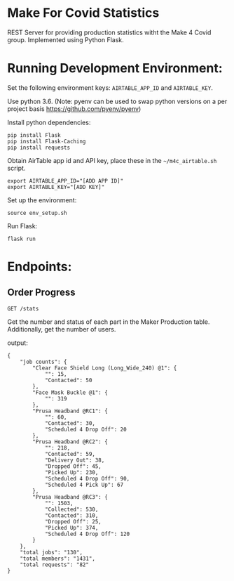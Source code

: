 Make For Covid Statistics
=========================

REST Server for providing production statistics witht the Make 4 Covid group. Implemented using Python Flask.

Running Development Environment:
========
Set the following environment keys: `AIRTABLE_APP_ID` and `AIRTABLE_KEY`.

Use python 3.6. (Note: pyenv can be used to swap python versions on a per project basis https://github.com/pyenv/pyenv)


Install python dependencies: 
```
pip install Flask
pip install Flask-Caching
pip install requests
```

Obtain AirTable app id and API key, place these in the `~/m4c_airtable.sh` script.
```
export AIRTABLE_APP_ID="[ADD APP ID]"
export AIRTABLE_KEY="[ADD KEY]"
```

Set up the environment:
```
source env_setup.sh
```

Run Flask:
```
flask run
```



Endpoints:
==========

Order Progress
--------------

```
GET /stats
```

Get the number and status of each part in the Maker Production table.
Additionally, get the number of users.

output:

```
{
    "job counts": {
        "Clear Face Shield Long (Long_Wide_240) @1": {
            "": 15,
            "Contacted": 50
        },
        "Face Mask Buckle @1": {
            "": 319
        },
        "Prusa Headband @RC1": {
            "": 60,
            "Contacted": 30,
            "Scheduled 4 Drop Off": 20
        },
        "Prusa Headband @RC2": {
            "": 218,
            "Contacted": 59,
            "Delivery Out": 38,
            "Dropped Off": 45,
            "Picked Up": 230,
            "Scheduled 4 Drop Off": 90,
            "Scheduled 4 Pick Up": 67
        },
        "Prusa Headband @RC3": {
            "": 1503,
            "Collected": 530,
            "Contacted": 310,
            "Dropped Off": 25,
            "Picked Up": 374,
            "Scheduled 4 Drop Off": 120
        }
    },
    "total jobs": "130",
    "total members": "1431",
    "total requests": "82"
}

```

